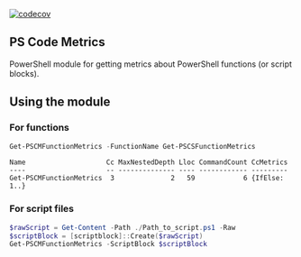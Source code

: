 [![codecov](https://codecov.io/gh/briansworth/PSCodeMetrics/branch/master/graph/badge.svg)](https://codecov.io/gh/briansworth/PSCodeMetrics)


## PS Code Metrics

PowerShell module for getting metrics about PowerShell functions
(or script blocks).

## Using the module


### For functions

```powershell
Get-PSCMFunctionMetrics -FunctionName Get-PSCSFunctionMetrics
```

```
Name                    Cc MaxNestedDepth Lloc CommandCount CcMetrics
----                    -- -------------- ---- ------------ ---------
Get-PSCMFunctionMetrics  3              2   59            6 {IfElse: 1..}

```

### For script files

```powershell
$rawScript = Get-Content -Path ./Path_to_script.ps1 -Raw
$scriptBlock = [scriptblock]::Create($rawScript)
Get-PSCMFunctionMetrics -ScriptBlock $scriptBlock
```

